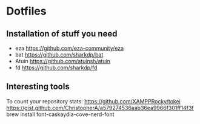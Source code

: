 # Dotfiles

## Installation of stuff you need

- eza https://github.com/eza-community/eza
- bat https://github.com/sharkdp/bat
- Atuin https://github.com/atuinsh/atuin
- fd https://github.com/sharkdp/fd

## Interesting tools

To count your repository stats: https://github.com/XAMPPRocky/tokei
https://gist.github.com/ChristopherA/a579274536aab36ea9966f301ff14f3f
brew install font-caskaydia-cove-nerd-font
